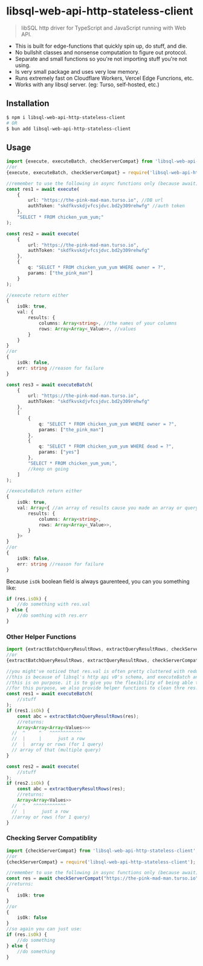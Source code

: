 # libsql-web-api-http-stateless-client

> libSQL http driver for TypeScript and JavaScript running with Web API.

- This is built for edge-functions that quickly spin up, do stuff, and die.
- No bullshit classes and nonsense computation to figure out protocol.
- Separate and small functions so you're not importing stuff you're not using.
- Is very small package and uses very low memory.
- Runs extremely fast on Cloudflare Workers, Vercel Edge Funcrions, etc.
- Works with any libsql server. (eg: Turso, self-hosted, etc.)

## Installation

```bash
$ npm i libsql-web-api-http-stateless-client
# OR
$ bun add libsql-web-api-http-stateless-client
```

## Usage

```ts
import {execute, executeBatch, checkServerCompat} from 'libsql-web-api-http-stateless-client'; //mjs
//or
{execute, executeBatch, checkServerCompat} = require('libsql-web-api-http-stateless-client'); //for cjs

//remember to use the following in async functions only (because await)
const res1 = await execute(
    {
        url: "https://the-pink-mad-man.turso.io", //DB url
        authToken: "skdfkvskdjvfcsjdvc.bd2y309rehwfg" //auth token
    },
    "SELECT * FROM chicken_yum_yum;"
);

const res2 = await execute(
    {
        url: "https://the-pink-mad-man.turso.io",
        authToken: "skdfkvskdjvfcsjdvc.bd2y309rehwfg"
    },
    {
        q: "SELECT * FROM chicken_yum_yum WHERE owner = ?",
        params: ["the_pink_man"]
    }
);

//execute return either
{
    isOk: true,
    val: {
        results: {
            columns: Array<string>, //the names of your columns
            rows: Array<Array<_Value>>, //values
        }
    }
}
//or
{
    isOk: false,
    err: string //reason for failure
}

const res3 = await executeBatch(
    {
        url: "https://the-pink-mad-man.turso.io",
        authToken: "skdfkvskdjvfcsjdvc.bd2y309rehwfg"
    },
    [
        {
            q: "SELECT * FROM chicken_yum_yum WHERE owner = ?",
            params: ["the_pink_man"]
        },
        {
            q: "SELECT * FROM chicken_yum_yum WHERE dead = ?",
            params: ["yes"]
        },
        "SELECT * FROM chicken_yum_yum;",
        //keep on going
    ]
);

//executeBatch return either
{
    isOk: true,
    val: Array<{ //an array of results cause you made an array or query
        results: {
            columns: Array<string>,
            rows: Array<Array<_Value>>,
        }
    }>
}
//or
{
    isOk: false,
    err: string //reason for failure
}
```

Because `isOk` boolean field is always gaurenteed, you can you something like:

```ts
if (res.isOk) {
    //do something with res.val
} else {
    //do somthing with res.err
}
```

### Other Helper Functions

```ts
import {extractBatchQueryResultRows, extractQueryResultRows, checkServerCompat} from 'libsql-web-api-http-stateless-client'; //mjs
//or
{extractBatchQueryResultRows, extractQueryResultRows, checkServerCompat} = require('libsql-web-api-http-stateless-client'); //for cjs

//you might've noticed that res.val is often pretty cluttered with redundant stuff.
//this is because of libsql's http api v0's schema, and executeBatch and execute doing exactly as much as fetching the data.
//this is on purpose. it is to give you the flexibility of being able to choose exactly what post-processing is done to your data.
//for this purpose, we also provide helper functions to clean thre res.val's up if you want
const res1 = await executeBatch(
    //stuff
);
if (res1.isOk) {
    const abc = extractBatchQueryResultRows(res);
    //returns:
    Array<Array<Array<Values>>>
  //  ^     ^   ^^^^^^^^^^^^
  //  |     |      just a row
  //  |  array or rows (for 1 query)
  // array of that (multiple query)
}

const res2 = await execute(
    //stuff
);
if (res2.isOk) {
    const abc = extractQueryResultRows(res);
    //returns:
    Array<Array<Values>>
  //  ^   ^^^^^^^^^^^^
  //  |      just a row
  //array or rows (for 1 query)
}
```

### Checking Server Compatiblity

```ts
import {checkServerCompat} from 'libsql-web-api-http-stateless-client'; //mjs
//or
{checkServerCompat} = require('libsql-web-api-http-stateless-client'); //for cjs

//remember to use the following in async functions only (because await)
const res = await checkServerCompat("https://the-pink-mad-man.turso.io"); //your db url
//returns:
{
    isOk: true
}
//or
{
    isOk: false
}
//so again you can just use:
if (res.isOk) {
    //do something
} else {
    //do something
}
```